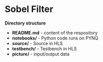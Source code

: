 # Sobel Filter

**Directory structure**
* **README.md** - content of the respository
* **notebooks/** - Python code runs on PYNQ
* **source/** - Source in HLS
* **testbench/** - Testbench in HLS
* **picture/** - input/output data
